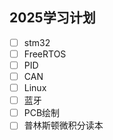 ## 2025学习计划

- [ ] stm32
- [ ] FreeRTOS
- [ ] PID
- [ ] CAN
- [ ] Linux
- [ ] 蓝牙
- [ ] PCB绘制
- [ ] 普林斯顿微积分读本
